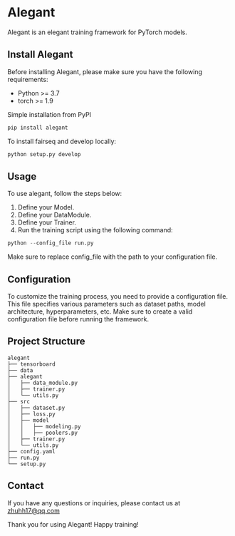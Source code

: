 # Alegant

Alegant is an elegant training framework for PyTorch models.

## Install Alegant

Before installing Alegant, please make sure you have the following requirements:
- Python >= 3.7
- torch >= 1.9

Simple installation from PyPI
```bash
pip install alegant
```
To install fairseq and develop locally:
```bash
python setup.py develop
```
## Usage
To use alegant, follow the steps below:

1. Define your Model.
2. Define your DataModule.
3. Define your Trainer.
4. Run the training script using the following command:

```python
python --config_file run.py
```
Make sure to replace config_file with the path to your configuration file.

## Configuration
To customize the training process, you need to provide a configuration file. This file specifies various parameters such as dataset paths, model architecture, hyperparameters, etc. Make sure to create a valid configuration file before running the framework.

## Project Structure

```plaintext
alegant
├── tensorboard
├── data
├── alegant
│   ├── data_module.py
│   ├── trainer.py
│   └── utils.py
├── src
│   ├── dataset.py
│   ├── loss.py
│   ├── model
│   │   ├── modeling.py
│   │   ├── poolers.py
│   ├── trainer.py
│   └── utils.py
├── config.yaml
├── run.py
└── setup.py
```

## Contact
If you have any questions or inquiries, please contact us at zhuhh17@qq.com

Thank you for using Alegant! Happy training!